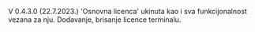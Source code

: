 V 0.4.3.0 (22.7.2023.)
    'Osnovna licenca' ukinuta kao i sva funkcijonalnost vezana za nju. Dodavanje, brisanje licence terminalu. 